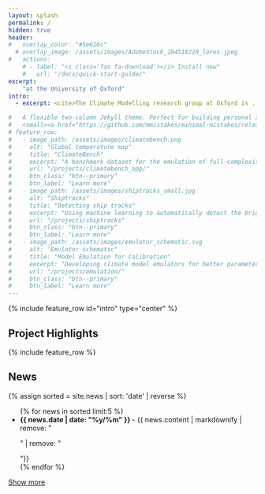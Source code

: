 ```yaml
---
layout: splash
permalink: /
hidden: true
header:
#   overlay_color: "#5e616c"
  # overlay_image: /assets/images/AdobeStock_184518220_lores.jpeg
#   actions:
    # - label: "<i class='fas fa-download'></i> Install now"
    #   url: "/docs/quick-start-guide/"
excerpt: 
    "at the University of Oxford"
intro: 
  - excerpt: <cite>The Climate Modelling research group at Oxford is ... </cite>

#   A flexible two-column Jekyll theme. Perfect for building personal sites, blogs, and portfolios.<br />
#   <small><a href="https://github.com/mmistakes/minimal-mistakes/releases/tag/4.24.0">Latest release v4.24.0</a></small>
# feature_row:
#   - image_path: /assets/images/climatebench.png
#     alt: "Global temperature map"
#     title: "ClimateBench"
#     excerpt: "A benchmark dataset for the emulation of full-complexity climate models."
#     url: "/projects/climatebench_app/"
#     btn_class: "btn--primary"
#     btn_label: "Learn more"
#   - image_path: /assets/images/shiptracks_small.jpg
#     alt: "Shiptracks"
#     title: "Detecting ship tracks"
#     excerpt: "Using machine learning to automatically detect the brightening effect that shipping can have on clouds."
#     url: "/projects/shiptracks"
#     btn_class: "btn--primary"
#     btn_label: "Learn more"
#   - image_path: /assets/images/emulator_schematic.svg
#     alt: "Emulator schematic"
#     title: "Model Emulation for Calibration"
#     excerpt: "Developing climate model emulators for better parameter estimation and calibration."
#     url: "/projects/emulation/"
#     btn_class: "btn--primary"
#     btn_label: "Learn more"      
---
```


{% include feature_row id="intro" type="center" %}

## Project Highlights

{% include feature_row %}

## News

{% assign sorted = site.news | sort: 'date' | reverse %}

<div id='short_news' style="display: block;">
  <ul>
  {% for news in sorted limit:5 %}
    <li><b> {{ news.date | date: "%y/%m" }} </b> - {{ news.content | markdownify  | remove: "<p>" | remove: "</p>"}} </li>
  {% endfor %}
  </ul>
  <a href="#" onclick="hideBlock('short_news'); showBlock('long_news'); return false;" class="btn btn--primary">Show more</a>
</div>

<div id='long_news' style="display: none;">
  <ul>
  {% assign sorted = site.news | sort: 'date' | reverse %}
  {% for news in sorted %}
    <li><b> {{ news.date | date: "%y/%m" }} </b> - {{ news.content | markdownify  | remove: "<p>" | remove: "</p>"}} </li>
  {% endfor %}
  </ul>
  <a href="#" onclick="hideBlock('long_news'); showBlock('short_news'); return false;" class="btn btn--primary">Show less</a>
</div>